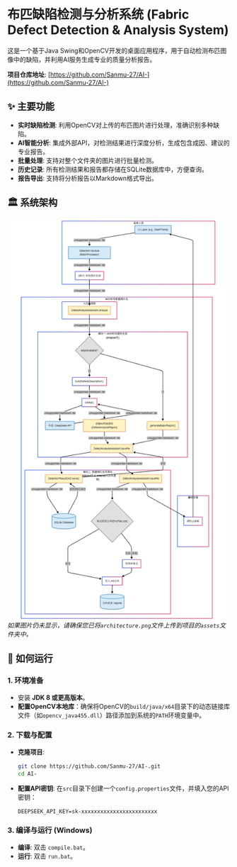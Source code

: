 # 布匹缺陷检测与分析系统 (Fabric Defect Detection & Analysis System)

这是一个基于Java Swing和OpenCV开发的桌面应用程序，用于自动检测布匹图像中的缺陷，并利用AI服务生成专业的质量分析报告。

**项目仓库地址**: [https://github.com/Sanmu-27/AI-](https://github.com/Sanmu-27/AI-)

## ✨ 主要功能

- **实时缺陷检测**: 利用OpenCV对上传的布匹图片进行处理，准确识别多种缺陷。
- **AI智能分析**: 集成外部API，对检测结果进行深度分析，生成包含成因、建议的专业报告。
- **批量处理**: 支持对整个文件夹的图片进行批量检测。
- **历史记录**: 所有检测结果和报告都存储在SQLite数据库中，方便查询。
- **报告导出**: 支持将分析报告以Markdown格式导出。

## 🏛️ 系统架构

![系统架构图](./assets/1.png)
*如果图片仍未显示，请确保您已将`architecture.png`文件上传到项目的`assets`文件夹中。*

## 🚀 如何运行

### 1. 环境准备
- 安装 **JDK 8 或更高版本**。
- **配置OpenCV本地库**：确保将OpenCV的`build/java/x64`目录下的动态链接库文件（如`opencv_java455.dll`）路径添加到系统的`PATH`环境变量中。

### 2. 下载与配置
- **克隆项目**:
  ```bash
  git clone https://github.com/Sanmu-27/AI-.git
  cd AI-
  ```
- **配置API密钥**:
  在`src`目录下创建一个`config.properties`文件，并填入您的API密钥：
  ```properties
  DEEPSEEK_API_KEY=sk-xxxxxxxxxxxxxxxxxxxxxxxx
  ```

### 3. 编译与运行 (Windows)
- **编译**: 双击 `compile.bat`。
- **运行**: 双击 `run.bat`。
